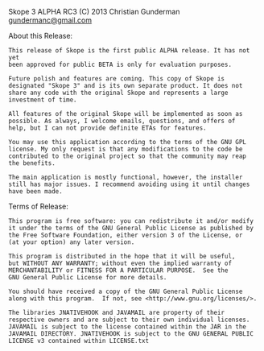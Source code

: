 Skope 3 ALPHA RC3
(C) 2013 Christian Gunderman
gundermanc@gmail.com

About this Release:

    This release of Skope is the first public ALPHA release. It has not yet
    been approved for public BETA is only for evaluation purposes.

    Future polish and features are coming. This copy of Skope is 
    designated "Skope 3" and is its own separate product. It does not 
    share any code with the original Skope and represents a large 
    investment of time. 

    All features of the original Skope will be implemented as soon as
    possible. As always, I welcome emails, questions, and offers of 
    help, but I can not provide definite ETAs for features.

    You may use this application according to the terms of the GNU GPL
    license. My only request is that any modifications to the code be
    contributed to the original project so that the community may reap
    the benefits.

    The main application is mostly functional, however, the installer
    still has major issues. I recommend avoiding using it until changes
    have been made.

Terms of Release:

    This program is free software: you can redistribute it and/or modify
    it under the terms of the GNU General Public License as published by
    the Free Software Foundation, either version 3 of the License, or
    (at your option) any later version.

    This program is distributed in the hope that it will be useful,
    but WITHOUT ANY WARRANTY; without even the implied warranty of
    MERCHANTABILITY or FITNESS FOR A PARTICULAR PURPOSE.  See the
    GNU General Public License for more details.

    You should have received a copy of the GNU General Public License
    along with this program.  If not, see <http://www.gnu.org/licenses/>.

    The libraries JNATIVEHOOK and JAVAMAIL are property of their
    respective owners and are subject to their own individual licenses. 
    JAVAMAIL is subject to the license contained within the JAR in the
    JAVAMAIL DIRECTORY. JNATIVEHOOK is subject to the GNU GENERAL PUBLIC
    LICENSE v3 contained within LICENSE.txt





